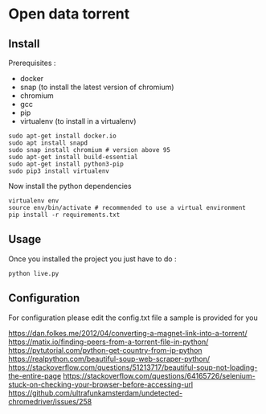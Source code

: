 # Open data torrent

## Install

Prerequisites :
- docker
- snap (to install the latest version of chromium)
- chromium
- gcc
- pip 
- virtualenv (to install in a virtualenv)

``` shell
sudo apt-get install docker.io
sudo apt install snapd
sudo snap install chromium # version above 95
sudo apt-get install build-essential
sudo apt-get install python3-pip
sudo pip3 install virtualenv 
```

Now install the python dependencies

``` shell
virtualenv env
source env/bin/activate # recommended to use a virtual environment
pip install -r requirements.txt
```

## Usage

Once you installed the project you just have to do :

``` shell
python live.py
```

## Configuration

For configuration please edit the config.txt file a sample is provided for you

https://dan.folkes.me/2012/04/converting-a-magnet-link-into-a-torrent/
https://matix.io/finding-peers-from-a-torrent-file-in-python/
https://pytutorial.com/python-get-country-from-ip-python
https://realpython.com/beautiful-soup-web-scraper-python/
https://stackoverflow.com/questions/51213717/beautiful-soup-not-loading-the-entire-page
https://stackoverflow.com/questions/64165726/selenium-stuck-on-checking-your-browser-before-accessing-url
https://github.com/ultrafunkamsterdam/undetected-chromedriver/issues/258
